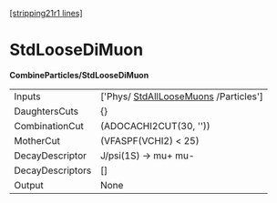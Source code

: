 [[stripping21r1 lines]](./stripping21r1-commonparticles)

# StdLooseDiMuon

**CombineParticles/StdLooseDiMuon**

|                  |                                                                             |
|------------------|-----------------------------------------------------------------------------|
| Inputs           | ['Phys/ [StdAllLooseMuons](./stripping21r1-stdallloosemuons) /Particles'] |
| DaughtersCuts    | {}                                                                          |
| CombinationCut   | (ADOCACHI2CUT(30, ''))                                                      |
| MotherCut        | (VFASPF(VCHI2) \< 25)                                                       |
| DecayDescriptor  | J/psi(1S) -\> mu+ mu-                                                       |
| DecayDescriptors | []                                                                        |
| Output           | None                                                                        |
